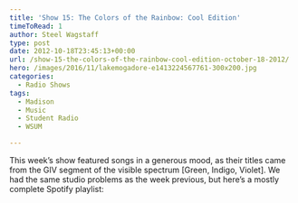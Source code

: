 ```yaml
---
title: 'Show 15: The Colors of the Rainbow: Cool Edition'
timeToRead: 1 
author: Steel Wagstaff
type: post
date: 2012-10-18T23:45:13+00:00
url: /show-15-the-colors-of-the-rainbow-cool-edition-october-18-2012/
hero: /images/2016/11/lakemogadore-e1413224567761-300x200.jpg
categories:
  - Radio Shows
tags:
  - Madison
  - Music
  - Student Radio
  - WSUM

---
```

This week&#8217;s show featured songs in a generous mood, as their titles came from the GIV segment of the visible spectrum [Green, Indigo, Violet]. We had the same studio problems as the week previous, but here&#8217;s a mostly complete Spotify playlist: